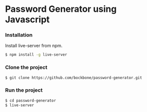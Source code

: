 # Password Generator using Javascript

### Installation

Install live-server from npm.

```sh
$ npm install -g live-server
```

### Clone the project

```sh
$ git clone https://github.com/bockbone/password-generator.git
```

### Run the project

```sh
$ cd password-generator
$ live-server
```

